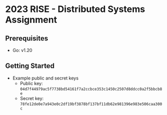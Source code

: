 # 2023 RISE - Distributed Systems Assignment

## Prerequisites

* Go: v1.20

## Getting Started

* Example public and secret keys
  - Public key: `04d7f44979ac5f7738bd54161f7a2ccbce353c1450c2507d8ddcc0a2f5bbcb8e`
  - Secret key: `78fe12de0e7a943e0c2df19bf3878bf137bf11db62e981396e983e506caa300c`
